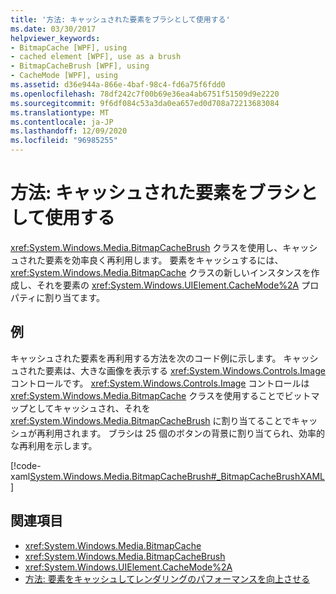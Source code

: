 ```yaml
---
title: '方法: キャッシュされた要素をブラシとして使用する'
ms.date: 03/30/2017
helpviewer_keywords:
- BitmapCache [WPF], using
- cached element [WPF], use as a brush
- BitmapCacheBrush [WPF], using
- CacheMode [WPF], using
ms.assetid: d36e944a-866e-4baf-98c4-fd6a75f6fdd0
ms.openlocfilehash: 78df242c7f00b69e36ea4ab6751f51509d9e2220
ms.sourcegitcommit: 9f6df084c53a3da0ea657ed0d708a72213683084
ms.translationtype: MT
ms.contentlocale: ja-JP
ms.lasthandoff: 12/09/2020
ms.locfileid: "96985255"
---
```

# <a name="how-to-use-a-cached-element-as-a-brush"></a>方法: キャッシュされた要素をブラシとして使用する
<xref:System.Windows.Media.BitmapCacheBrush> クラスを使用し、キャッシュされた要素を効率良く再利用します。 要素をキャッシュするには、<xref:System.Windows.Media.BitmapCache> クラスの新しいインスタンスを作成し、それを要素の <xref:System.Windows.UIElement.CacheMode%2A> プロパティに割り当てます。  
  
## <a name="example"></a>例  
 キャッシュされた要素を再利用する方法を次のコード例に示します。 キャッシュされた要素は、大きな画像を表示する <xref:System.Windows.Controls.Image> コントロールです。 <xref:System.Windows.Controls.Image> コントロールは <xref:System.Windows.Media.BitmapCache> クラスを使用することでビットマップとしてキャッシュされ、それを <xref:System.Windows.Media.BitmapCacheBrush> に割り当てることでキャッシュが再利用されます。 ブラシは 25 個のボタンの背景に割り当てられ、効率的な再利用を示します。  
  
 [!code-xaml[System.Windows.Media.BitmapCacheBrush#_BitmapCacheBrushXAML](~/samples/snippets/csharp/VS_Snippets_Wpf/system.windows.media.bitmapcachebrush/cs/window1.xaml#_bitmapcachebrushxaml)]  
  
## <a name="see-also"></a>関連項目

- <xref:System.Windows.Media.BitmapCache>
- <xref:System.Windows.Media.BitmapCacheBrush>
- <xref:System.Windows.UIElement.CacheMode%2A>
- [方法: 要素をキャッシュしてレンダリングのパフォーマンスを向上させる](how-to-improve-rendering-performance-by-caching-an-element.md)
